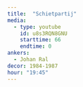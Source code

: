 ```yaml
---
title:  "Schietpartij"
media:
  - type: youtube
    id: u8s3RQN8GNU
    starttime: 66
    endtime: 0
ankers:
  - Johan Ral
decor: 1984-1987
hour: "19:45"
---
```

